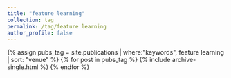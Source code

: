 ```yaml
---
title: "feature learning"
collection: tag
permalink: /tag/feature learning
author_profile: false
---
```

{% assign pubs_tag = site.publications | where:"keywords", feature learning | sort: "venue" %}
{% for post in pubs_tag %}
  {% include archive-single.html %}
{% endfor %}